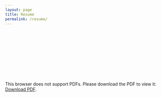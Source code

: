 ```yaml
---
layout: page
title: Resume
permalink: /resume/
---
```


<object data="https://raw.githubusercontent.com/bgert/bgert.github.io/6e0cf2fefb29a69cd1fe88834f24c8ef550c3062/Ben%20Gertz%20internet%20resume%20copy.pdf" width="800px" height="800px">
    <embed src="https://raw.githubusercontent.com/bgert/bgert.github.io/6e0cf2fefb29a69cd1fe88834f24c8ef550c3062/Ben%20Gertz%20internet%20resume%20copy.pdf">
        <p>This browser does not support PDFs. Please download the PDF to view it: <a href="https://raw.githubusercontent.com/bgert/bgert.github.io/6e0cf2fefb29a69cd1fe88834f24c8ef550c3062/Ben%20Gertz%20internet%20resume%20copy.pdf">Download PDF</a>.</p>
    </embed>
</object>